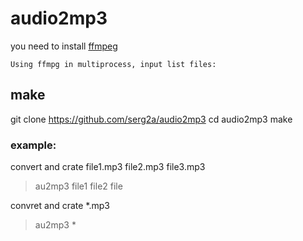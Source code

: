 audio2mp3
========
you need to install [ffmpeg](https://ffmpeg.org/download.html 
"Dowonload ffmpeg" )

	Using ffmpg in multiprocess, input list files:
## **make**
git clone https://github.com/serg2a/audio2mp3
cd audio2mp3
make

### **example:**
convert and crate file1.mp3 file2.mp3 file3.mp3
> au2mp3 file1 file2 file  

convret and crate *.mp3
> au2mp3 *  
